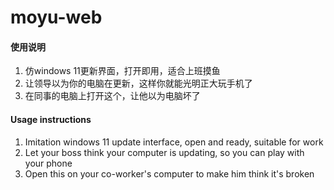 # moyu-web


#### 使用说明

1.  仿windows 11更新界面，打开即用，适合上班摸鱼
2.  让领导以为你的电脑在更新，这样你就能光明正大玩手机了
3.  在同事的电脑上打开这个，让他以为电脑坏了


#### Usage instructions

1. Imitation windows 11 update interface, open and ready, suitable for work
2. Let your boss think your computer is updating, so you can play with your phone
3. Open this on your co-worker's computer to make him think it's broken